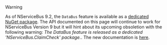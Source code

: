 > [!WARNING]
> As of NServiceBus 9.2, the `DataBus` feature is available as a [dedicated NuGet package](https://www.nuget.org/packages/NServiceBus.ClaimCheck/). The API documented on this page will continue to work for NServiceBus Version 9 but it will hint about its upcoming obsoletion with the following warning: *The DataBus feature is released as a dedicated 'NServiceBus.ClaimCheck' package.*.
> The new documentation is [here](/nservicebus/messaging/claimcheck/).
